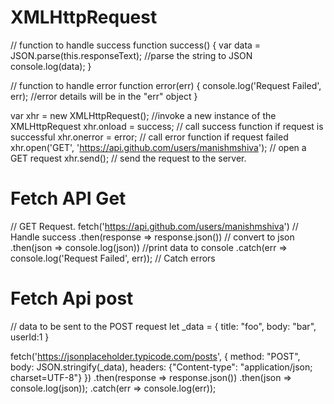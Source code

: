 # XMLHttpRequest

// function to handle success
function success() {
    var data = JSON.parse(this.responseText); //parse the string to JSON
    console.log(data);
}

// function to handle error
function error(err) {
    console.log('Request Failed', err); //error details will be in the "err" object
}

var xhr = new XMLHttpRequest(); //invoke a new instance of the XMLHttpRequest
xhr.onload = success; // call success function if request is successful
xhr.onerror = error;  // call error function if request failed
xhr.open('GET', 'https://api.github.com/users/manishmshiva'); // open a GET request
xhr.send(); // send the request to the server.

# Fetch API Get

// GET Request.
fetch('https://api.github.com/users/manishmshiva')
    // Handle success
    .then(response => response.json())  // convert to json
    .then(json => console.log(json))    //print data to console
    .catch(err => console.log('Request Failed', err)); // Catch errors
    
# Fetch Api post

// data to be sent to the POST request
let _data = {
  title: "foo",
  body: "bar", 
  userId:1
}

fetch('https://jsonplaceholder.typicode.com/posts', {
  method: "POST",
  body: JSON.stringify(_data),
  headers: {"Content-type": "application/json; charset=UTF-8"}
})
.then(response => response.json()) 
.then(json => console.log(json));
.catch(err => console.log(err));


